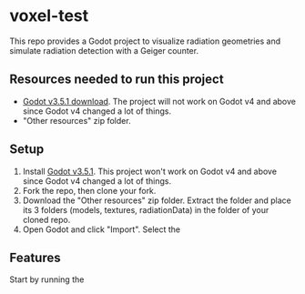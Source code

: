 # voxel-test
This repo provides a Godot project to visualize radiation geometries and simulate radiation detection with a Geiger counter.

## Resources needed to run this project
* [Godot v3.5.1 download](https://godotengine.org/download/archive/3.5.1-stable/). The project will not work on Godot v4 and above since Godot v4 changed a lot of things. 
* "Other resources" zip folder. 

## Setup
1. Install [Godot v3.5.1](https://godotengine.org/download/archive/3.5.1-stable/). This project won't work on Godot v4 and above since Godot v4 changed a lot of things. 
2. Fork the repo, then clone your fork.
3. Download the "Other resources" zip folder. Extract the folder and place its 3 folders (models, textures, radiationData) in the folder of your cloned repo.
4. Open Godot and click "Import". Select the 

## Features
Start by running the 